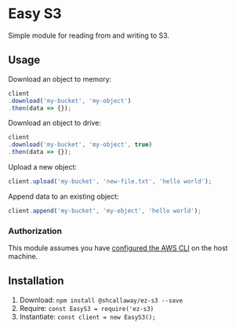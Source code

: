 # Easy S3

Simple module for reading from and writing to S3.

## Usage

Download an object to memory:

```javascript
client
.download('my-bucket', 'my-object')
.then(data => {});
```

Download an object to drive:

```javascript
client
.download('my-bucket', 'my-object', true)
.then(data => {});
```

Upload a new object:

```javascript
client.upload('my-bucket', 'new-file.txt', 'hello world');
```

Append data to an existing object:

```javascript
client.append('my-bucket', 'my-object', 'hello world');
```

### Authorization

This module assumes you have [configured the AWS CLI](http://docs.aws.amazon.com/cli/latest/userguide/cli-chap-getting-started.html) on the host machine.

## Installation

1. Download: `npm install @shcallaway/ez-s3 --save`
2. Require: `const EasyS3 = require('ez-s3)`
3. Instantiate: `const client = new EasyS3();`
